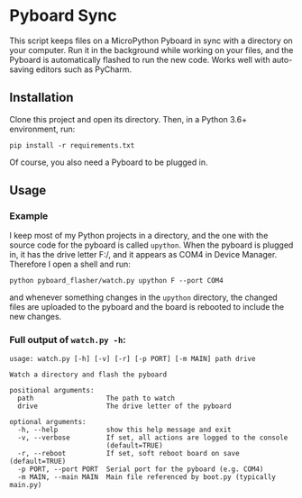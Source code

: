 # Pyboard Sync

This script keeps files on a MicroPython Pyboard in sync with a directory on your
computer. Run it in the background while working on your files, and the Pyboard
is automatically flashed to run the new code. Works well with auto-saving
editors such as PyCharm.

## Installation

Clone this project and open its directory. Then, in a Python 3.6+ environment,
run:

```
pip install -r requirements.txt
```

Of course, you also need a Pyboard to be plugged in.

## Usage

### Example
I keep most of my Python projects in a directory, and the one with the source
code for the pyboard is called `upython`. When the pyboard is plugged in, it has
the drive letter F:/, and it appears as COM4 in Device Manager. Therefore I open
 a shell and run:

```
python pyboard_flasher/watch.py upython F --port COM4
```

and whenever something changes in the `upython` directory, the changed files are
uploaded to the pyboard and the board is rebooted to include the new changes.

### Full output of `watch.py -h`:

```
usage: watch.py [-h] [-v] [-r] [-p PORT] [-m MAIN] path drive

Watch a directory and flash the pyboard

positional arguments:
  path                  The path to watch
  drive                 The drive letter of the pyboard

optional arguments:
  -h, --help            show this help message and exit
  -v, --verbose         If set, all actions are logged to the console
                        (default=TRUE)
  -r, --reboot          If set, soft reboot board on save (default=TRUE)
  -p PORT, --port PORT  Serial port for the pyboard (e.g. COM4)
  -m MAIN, --main MAIN  Main file referenced by boot.py (typically main.py)
```
